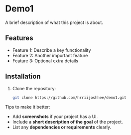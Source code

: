 # Demo1

A brief description of what this project is about.

## Features
- Feature 1: Describe a key functionality
- Feature 2: Another important feature
- Feature 3: Optional extra details

## Installation
1. Clone the repository:  
   ```bash
   git clone https://github.com/hrriijoshhee/demo1.git
Tips to make it better:
- Add **screenshots** if your project has a UI.  
- Include a **short description of the goal** of the project.  
- List any **dependencies or requirements** clearly.  